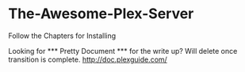 # The-Awesome-Plex-Server
Follow the Chapters for Installing

Looking for *** Pretty Document *** for the write up?  Will delete once transition is complete.
http://doc.plexguide.com/
